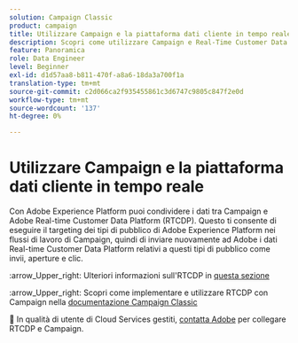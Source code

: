 ```yaml
---
solution: Campaign Classic
product: campaign
title: Utilizzare Campaign e la piattaforma dati cliente in tempo reale
description: Scopri come utilizzare Campaign e Real-Time Customer Data Platform
feature: Panoramica
role: Data Engineer
level: Beginner
exl-id: d1d57aa8-b811-470f-a8a6-18da3a700f1a
translation-type: tm+mt
source-git-commit: c2d066ca2f935455861c3d6747c9805c847f2e0d
workflow-type: tm+mt
source-wordcount: '137'
ht-degree: 0%

---
```


# Utilizzare Campaign e la piattaforma dati cliente in tempo reale

Con Adobe Experience Platform puoi condividere i dati tra Campaign e Adobe Real-time Customer Data Platform (RTCDP). Questo ti consente di eseguire il targeting dei tipi di pubblico di Adobe Experience Platform nei flussi di lavoro di Campaign, quindi di inviare nuovamente ad Adobe i dati Real-time Customer Data Platform relativi a questi tipi di pubblico come invii, aperture e clic.

:arrow_Upper_right: Ulteriori informazioni sull&#39;RTCDP in [questa sezione](https://experienceleague.adobe.com/docs/experience-platform/rtcdp/overview.html?lang=en)

:arrow_Upper_right: Scopri come implementare e utilizzare RTCDP con Campaign nella [documentazione Campaign Classic](https://experienceleague.adobe.com/docs/campaign-classic/using/integrating-with-adobe-experience-cloud/aep-sources-destinations/get-started-sources-destinations.html?lang=en#integrating-with-adobe-experience-cloud)

:speech_balloon: In qualità di utente di Cloud Services gestiti, [contatta Adobe](../start/support.md#support) per collegare RTCDP e Campaign.
